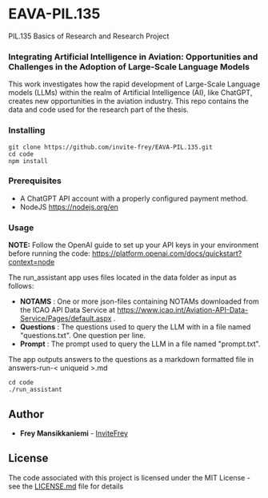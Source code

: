 # EAVA-PIL.135
PIL.135 Basics of Research and Research Project

### Integrating Artificial Intelligence in Aviation: Opportunities and Challenges in the Adoption of Large-Scale Language Models

This work investigates how the rapid development of Large-Scale Language models (LLMs) within the realm of Artificial Intelligence (AI), like ChatGPT, creates new opportunities in the aviation industry. This repo contains the data and code used for the research part of the thesis.

### Installing

```
git clone https://github.com/invite-frey/EAVA-PIL.135.git
cd code
npm install
```

### Prerequisites

* A ChatGPT API account with a properly configured payment method.
* NodeJS https://nodejs.org/en

### Usage

**NOTE:** Follow the OpenAI guide to set up your API keys in your environment before running the code: https://platform.openai.com/docs/quickstart?context=node

The run_assistant app uses files located in the data folder as input as follows:

* **NOTAMS** : One or more json-files containing NOTAMs downloaded from the ICAO API Data Service at https://www.icao.int/Aviation-API-Data-Service/Pages/default.aspx .
* **Questions** : The questions used to query the LLM with in a file named "questions.txt". One question per line.
* **Prompt** : The prompt used to query the LLM in a file named "prompt.txt".

The app outputs answers to the questions as a markdown formatted file in answers-run-< uniqueid >.md 

```
cd code
./run_assistant
```

## Author

* **Frey Mansikkaniemi** - [InviteFrey](https://github.com/invite-frey)

## License

The code associated with this project is licensed under the MIT License - see the [LICENSE.md](LICENSE.md) file for details